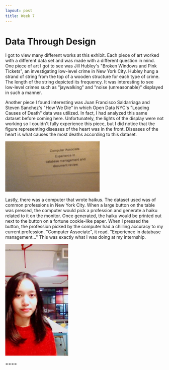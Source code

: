 ```yaml
---
layout: post
title: Week 7
---
```


# Data Through Design

I got to view many different works at this exhibit. Each piece of art worked with a different data set and was made with a different question in mind. One piece of art I got to see was Jill Hubley's "Broken Windows and Pink Tickets", an investigating low-level crime in New York City. Hubley hung a strand of string from the top of a wooden structure for each type of crime. The length of the string depicted its frequency. It was interesting to see low-level crimes such as "jaywalking" and "noise (unreasonable)" displayed in such a manner.

Another piece I found interesting was Juan Francisco Saldarriaga and Steven Sanchez's "How We Die" in which Open Data NYC's "Leading Causes of Death" data was utilized. In fact, I had analyzed this same dataset before coming here. Unfortunately, the lights of the display were not working so I couldn't fully experience this piece, but I did notice that the figure representing diseases of the heart was in the front. Diseases of the heart is what causes the most deaths according to this dataset.

![Proof](https://github.com/nyu-ossd-s18/ss8403-weekly/blob/master/_posts/pic2.jpg "My Haiku")

Lastly, there was a computer that wrote haikus. The dataset used was of common professions in New York City. When a large button on the table was pressed, the computer would pick a profession and generate a haiku related to it on the monitor. Once generated, the haiku would be printed out next to the button on a fortune cookie-like paper. When I pressed the button, the profession picked by the computer had a chilling accuracy to my current profession. "Computer Associate", it read. "Experience in database management..." This was exactly what I was doing at my internship.

![Proof](https://github.com/nyu-ossd-s18/ss8403-weekly/blob/master/_posts/pic.jpeg "Proof")




====

